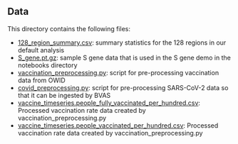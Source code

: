 ## Data 

This directory contains the following files:
 - [128_region_summary.csv](128_region_summary.csv): summary statistics for the 128 regions in our default analysis 
 - [S_gene.pt.gz](S_gene.pt.gz): sample S gene data that is used in the S gene demo in the notebooks directory 
 - [vaccination_preprocessing.py](vaccination_preprocessing.py): script for pre-processing vaccination data from OWID
 - [covid_preprocessing.py](covid_preprocessing.py): script for pre-processing SARS-CoV-2 data so that it can be ingested by BVAS 
 - [vaccine_timeseries.people_fully_vaccinated_per_hundred.csv](vaccine_timeseries.people_fully_vaccinated_per_hundred.csv): Processed vaccination rate data created by vaccination_preprocessing.py
 - [vaccine_timeseries.people_vaccinated_per_hundred.csv](vaccine_timeseries.people_vaccinated_per_hundred.csv): Processed vaccination rate data created by vaccination_preprocessing.py
